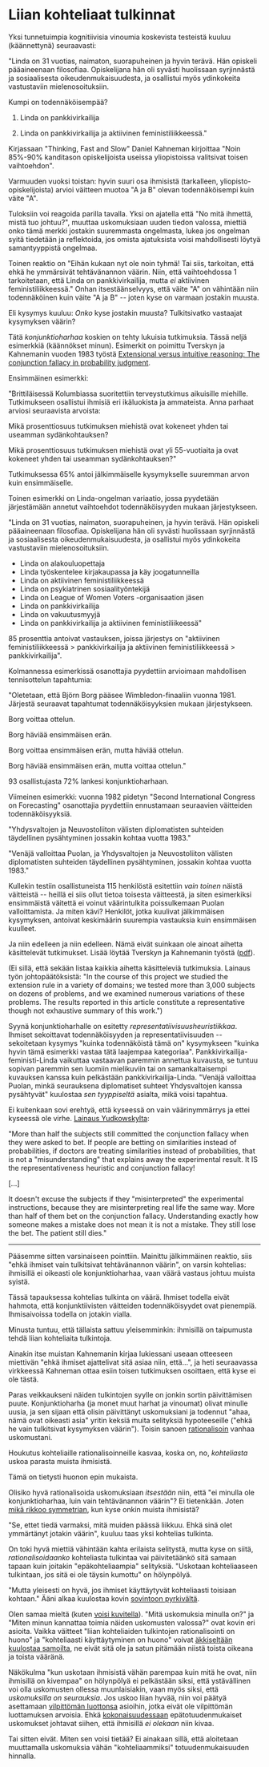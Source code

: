 # Liian kohteliaat tulkinnat

Yksi tunnetuimpia kognitiivisia vinoumia koskevista testeistä kuuluu (käännettynä) seuraavasti:

"Linda on 31 vuotias, naimaton, suorapuheinen ja hyvin terävä. Hän opiskeli pääaineenaan filosofiaa. Opiskelijana hän oli syvästi huolissaan syrjinnästä ja sosiaalisesta oikeudenmukaisuudesta, ja osallistui myös ydinkokeita vastustaviin mielenosoituksiin.

Kumpi on todennäköisempää?

1. Linda on pankkivirkailija

2. Linda on pankkivirkailija ja aktiivinen feministiliikkeessä."

Kirjassaan "Thinking, Fast and Slow" Daniel Kahneman kirjoittaa "Noin 85%-90% kanditason opiskelijoista useissa yliopistoissa valitsivat toisen vaihtoehdon".

Varmuuden vuoksi toistan: hyvin suuri osa ihmisistä (tarkalleen, yliopisto-opiskelijoista) arvioi väitteen muotoa "A ja B" olevan todennäköisempi kuin väite "A".

Tuloksiin voi reagoida parilla tavalla. Yksi on ajatella että "No mitä ihmettä, mistä tuo johtuu?", muuttaa uskomuksiaan uuden tiedon valossa, miettiä onko tämä merkki jostakin suuremmasta ongelmasta, lukea jos ongelman syitä tiedetään ja reflektoida, jos omista ajatuksista voisi mahdollisesti löytyä samantyyppistä ongelmaa.

Toinen reaktio on "Eihän kukaan nyt ole noin tyhmä! Tai siis, tarkoitan, että ehkä he ymmärsivät tehtävänannon väärin. Niin, että vaihtoehdossa 1 tarkoitetaan, että Linda on pankkivirkailija, mutta *ei* aktiivinen feministiliikkeessä." Onhan itsestäänselvyys, että väite "A" on vähintään niin todennäköinen kuin väite "A ja B" -- joten kyse on varmaan jostakin muusta.

Eli kysymys kuuluu: *Onko* kyse jostakin muusta? Tulkitsivatko vastaajat kysymyksen väärin?

Tätä *konjunktioharhaa* koskien on tehty lukuisia tutkimuksia. Tässä neljä esimerkkiä (käännökset minun). Esimerkit on poimittu Tverskyn ja Kahnemanin vuoden 1983 työstä [Extensional versus intuitive reasoning: The conjunction fallacy in probability judgment](doi:10.1037/0033-295x.90.4.293).

Ensimmäinen esimerkki:

"Brittiläisessä Kolumbiassa suoritettiin terveystutkimus aikuisille miehille. Tutkimukseen osallistui ihmisiä eri ikäluokista ja ammateista. Anna parhaat arviosi seuraavista arvoista:

Mikä prosenttiosuus tutkimuksen miehistä ovat kokeneet yhden tai useamman sydänkohtauksen?

Mikä prosenttiosuus tutkimuksen miehistä ovat yli 55-vuotiaita ja ovat kokeneet yhden tai useamman sydänkohtauksen?"

Tutkimuksessa 65% antoi jälkimmäiselle kysymykselle suuremman arvon kuin ensimmäiselle.

Toinen esimerkki on Linda-ongelman variaatio, jossa pyydetään järjestämään annetut vaihtoehdot todennäköisyyden mukaan järjestykseen.

"Linda on 31 vuotias, naimaton, suorapuheinen, ja hyvin terävä. Hän opiskeli pääaineenaan filosofiaa. Opiskelijana hän oli syvästi huolissaan syrjinnästä ja sosiaalisesta oikeudenmukaisuudesta, ja osallistui myös ydinkokeita vastustaviin mielenosoituksiin.

- Linda on alakouluopettaja
- Linda työskentelee kirjakaupassa ja käy joogatunneilla
- Linda on aktiivinen feministiliikkeessä
- Linda on psykiatrinen sosiaalityöntekijä
- Linda on League of Women Voters -organisaation jäsen
- Linda on pankkivirkailija
- Linda on vakuutusmyyjä
- Linda on pankkivirkailija ja aktiivinen feministiliikeessä"

85 prosenttia antoivat vastauksen, joissa järjestys on "aktiivinen feministiliikkeessä > pankkivirkailija ja aktiivinen feministiliikkeessä > pankkivirkailija".

Kolmannessa esimerkissä osanottajia pyydettiin arvioimaan mahdollisen tennisottelun tapahtumia:

"Oletetaan, että Björn Borg pääsee Wimbledon-finaaliin vuonna 1981. Järjestä seuraavat tapahtumat todennäköisyyksien mukaan järjestykseen.

Borg voittaa ottelun.

Borg häviää ensimmäisen erän.

Borg voittaa ensimmäisen erän, mutta häviää ottelun.

Borg häviää ensimmäisen erän, mutta voittaa ottelun."

93 osallistujasta 72% lankesi konjunktioharhaan.

Viimeinen esimerkki: vuonna 1982 pidetyn "Second International Congress on Forecasting" osanottajia pyydettiin ennustamaan seuraavien väitteiden todennäköisyyksiä.

"Yhdysvaltojen ja Neuvostoliiton välisten diplomatisten suhteiden täydellinen pysähtyminen jossakin kohtaa vuotta 1983."

"Venäjä valloittaa Puolan, ja Yhdysvaltojen ja Neuvostoliiton välisten diplomatisten suhteiden täydellinen pysähtyminen, jossakin kohtaa vuotta 1983."

Kullekin testiin osallistuneista 115 henkilöstä esitettiin *vain toinen* näistä väitteistä -- heillä ei siis ollut tietoa toisesta väitteestä, ja siten esimerkiksi ensimmäistä väitettä ei voinut väärintulkita poissulkemaan Puolan valloittamista. Ja miten kävi? Henkilöt, jotka kuulivat jälkimmäisen kysymyksen, antoivat keskimäärin suurempia vastauksia kuin ensimmäisen kuulleet.

Ja niin edelleen ja niin edelleen. Nämä eivät suinkaan ole ainoat aihetta käsittelevät tutkimukset. Lisää löytää Tverskyn ja Kahnemanin työstä ([pdf](https://pages.ucsd.edu/~mckenzie/TverskyKahneman1983PsychRev.pdf)).

(Ei sillä, että sekään listaa kaikkia aihetta käsitteleviä tutkimuksia. Lainaus työn johtopäätöksistä:  "In the course of this project we studied the extension rule in a variety of domains; we tested more than 3,000 subjects on dozens of problems, and we examined numerous variations of these problems. The results reported in this article constitute a representative though not exhaustive summary of this work.")

Syynä konjunktioharhalle on esitetty *representatiivisuusheuristiikkaa*. Ihmiset sekoittavat todennäköisyyden ja representatiivisuuden -- sekoitetaan kysymys "kuinka todennäköistä tämä on" kysymykseen "kuinka hyvin tämä esimerkki vastaa tätä laajempaa kategoriaa". Pankkivirkailija-feministi-Linda vaikuttaa vastaavan paremmin annettua kuvausta, se tuntuu sopivan paremmin sen luomiin mielikuviin tai on samankaltaisempi kuvauksen kanssa kuin pelkästään pankkivirkailija-Linda. "Venäjä valloittaa Puolan, minkä seurauksena diplomatiset suhteet Yhdysvaltojen kanssa pysähtyvät" kuulostaa *sen tyyppiseltä* asialta, mikä voisi tapahtua.

Ei kuitenkaan sovi erehtyä, että kyseessä on vain väärinymmärrys ja ettei kyseessä ole virhe. [Lainaus Yudkowskylta](https://www.lesswrong.com/posts/cXzTpSiCrNGzeoRAz/conjunction-controversy-or-how-they-nail-it-down?commentId=daMaeanrBa6bRiE6k):

"More than half the subjects still committed the conjunction fallacy when they were asked to bet. If people are betting on similarities instead of probabilities, if doctors are treating similarities instead of probabilities, that is not a "misunderstanding" that explains away the experimental result. It IS the representativeness heuristic and conjunction fallacy!

[...]

It doesn't excuse the subjects if they "misinterpreted" the experimental instructions, because they are misinterpreting real life the same way. More than half of them bet on the conjunction fallacy. Understanding exactly how someone makes a mistake does not mean it is not a mistake. They still lose the bet. The patient still dies."

---

Pääsemme sitten varsinaiseen pointtiin. Mainittu jälkimmäinen reaktio, siis "ehkä ihmiset vain tulkitsivat tehtävänannon väärin", on varsin kohtelias: ihmisillä ei oikeasti ole konjunktioharhaa, vaan väärä vastaus johtuu muista syistä.

Tässä tapauksessa kohtelias tulkinta on väärä. Ihmiset todella eivät hahmota, että konjunktiivisten väitteiden todennäköisyydet ovat pienempiä. Ihmisaivoissa todella on jotakin vialla.

Minusta tuntuu, että tällaista sattuu yleisemminkin: ihmisillä on taipumusta tehdä liian kohteliaita tulkintoja.

Ainakin itse muistan Kahnemanin kirjaa lukiessani useaan otteeseen miettivän "ehkä ihmiset ajattelivat sitä asiaa niin, että...", ja heti seuraavassa virkkeessä Kahneman ottaa esiin toisen tutkimuksen osoittaen, että kyse ei ole tästä.

Paras veikkaukseni näiden tulkintojen syylle on jonkin sortin päivittämisen puute. Konjunktioharha (ja monet muut harhat ja vinoumat) olivat minulle uusia, ja sen sijaan että olisin päivittänyt uskomuksiani ja todennut "ahaa, nämä ovat oikeasti asia" yritin keksiä muita selityksiä hypoteeseille ("ehkä he vain tulkitsivat kysymyksen väärin"). Toisin sanoen [rationalisoin](https://ollij.fi/epi/miksi_uskot) vanhaa uskomustani.

Houkutus kohteliaille rationalisoinneille kasvaa, koska on, no, *kohteliasta* uskoa parasta muista ihmisistä.

Tämä on tietysti huonon epin mukaista.

Olisiko hyvä rationalisoida uskomuksiaan *itsestään* niin, että "ei minulla ole konjunktioharhaa, luin vain tehtävänannon väärin"? Ei tietenkään. Joten [mikä rikkoo symmetrian](https://ollij.fi/epi/symmetrian_rikkominen), kun kyse onkin muista ihmisistä?

"Se, ettet tiedä varmaksi, mitä muiden päässä liikkuu. Ehkä sinä olet ymmärtänyt jotakin väärin", kuuluu taas yksi kohtelias tulkinta.

On toki hyvä miettiä vähintään kahta erilaista selitystä, mutta kyse on siitä, *rationalisoidaanko* kohteliasta tulkintaa vai päivitetäänkö sitä samaan tapaan kuin joitakin "epäkohteliaampia" selityksiä. "Uskotaan kohteliaaseen tulkintaan, jos sitä ei ole täysin kumottu" on hölynpölyä.

"Mutta yleisesti on hyvä, jos ihmiset käyttäytyvät kohteliaasti toisiaan kohtaan." Ääni alkaa kuulostaa kovin [sovintoon pyrkivältä](https://ollij.fi/epi/haitallinen_sovinnollisuus).

Olen samaa mieltä (kuten [voisi kuvitella](https://ollij.fi/epi/reflektointi)). "Mitä uskomuksia minulla on?" ja "Miten minun kannattaa toimia näiden uskomusten valossa?" ovat kovin eri asioita. Vaikka väitteet "liian kohteliaiden tulkintojen rationalisointi on huono" ja "kohteliaasti käyttäytyminen on huono" voivat [äkkiseltään kuulostaa samoilta](https://ollij.fi/epi/sumuiset_ajatukset), ne eivät sitä ole ja satun pitämään niistä toista oikeana ja toista vääränä.

Näkökulma "kun uskotaan ihmisistä vähän parempaa kuin mitä he ovat, niin ihmisillä on kivempaa" on hölynpölyä ei pelkästään siksi, että ystävällinen voi olla uskomusten ollessa muunlaisiakin, vaan myös siksi, että *uskomuksilla on seurauksia*. Jos uskoo liian hyvää, niin voi päätyä asettamaan [vilpittömän luottonsa](https://ollij.fi/epi/kerran_luotin) asioihin, jotka eivät ole vilpittömän luottamuksen arvoisia. Ehkä [kokonaisuudessaan](https://ollij.fi/epi/yksi_muuttuja) epätotuudenmukaiset uskomukset johtavat siihen, että ihmisillä *ei olekaan* niin kivaa.

Tai sitten eivät. Miten sen voisi tietää? Ei ainakaan sillä, että aloitetaan muuttamalla uskomuksia vähän "kohteliaammiksi" totuudenmukaisuuden hinnalla.
